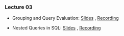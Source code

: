 ### Lecture 03

- Grouping and Query Evaluation: [Slides](https://drive.google.com/file/d/1t3LJwpGAu3tu21WrIXBd_BE0K5NzQMbk/view?usp=sharing) ,  [Recording](https://drive.google.com/file/d/180N_VyaZcsuemcbUqeedFHdEy0XmLGCk/view?usp=sharing)

- Nested Queries in SQL: [Slides](https://drive.google.com/file/d/1u7rj36fzNAyV4ymG9SeJjqQXxLHmmF5G/view?usp=sharing) ,  [Recording](https://drive.google.com/file/d/1hOkSs-cLAYwugeEZDVzHuC76R0nVWxi3/view?usp=sharing)

  


